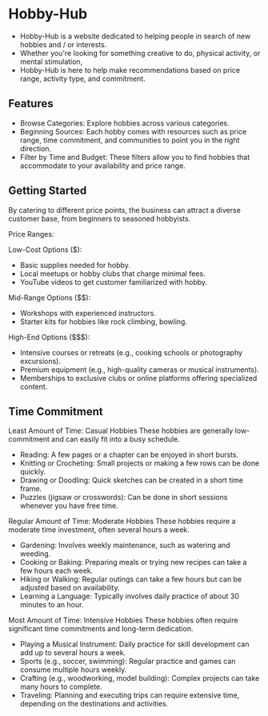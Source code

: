 # Hobby-Hub

* Hobby-Hub is a website dedicated to helping people in search of new hobbies and / or interests.  
* Whether you're looking for something creative to do, physical activity, or mental stimulation,
* Hobby-Hub is here to help make recommendations based on price range, activity type, and commitment.

## Features

* Browse Categories: Explore hobbies across various categories.
* Beginning Sources: Each hobby comes with resources such as price range, time commitment, and communities to point you in the right direction.
* Filter by Time and Budget: These filters allow you to find hobbies that accommodate to your availability and price range.

## Getting Started

By catering to different price points, the business can attract a diverse customer base, from beginners to seasoned hobbyists.

Price Ranges:

Low-Cost Options ($):

* Basic supplies needed for hobby.
* Local meetups or hobby clubs that charge minimal fees.
* YouTube videos to get customer familiarized with hobby.

Mid-Range Options ($$):

* Workshops with experienced instructors.
* Starter kits for hobbies like rock climbing, bowling.

High-End Options ($$$):

* Intensive courses or retreats (e.g., cooking schools or photography excursions).
* Premium equipment (e.g., high-quality cameras or musical instruments).
* Memberships to exclusive clubs or online platforms offering specialized content.

## Time Commitment

Least Amount of Time: Casual Hobbies
These hobbies are generally low-commitment and can easily fit into a busy schedule.

* Reading: A few pages or a chapter can be enjoyed in short bursts.
* Knitting or Crocheting: Small projects or making a few rows can be done quickly.
* Drawing or Doodling: Quick sketches can be created in a short time frame.
* Puzzles (jigsaw or crosswords): Can be done in short sessions whenever you have free time.

Regular Amount of Time: Moderate Hobbies
These hobbies require a moderate time investment, often several hours a week.

* Gardening: Involves weekly maintenance, such as watering and weeding.
* Cooking or Baking: Preparing meals or trying new recipes can take a few hours each week.
* Hiking or Walking: Regular outings can take a few hours but can be adjusted based on availability.
* Learning a Language: Typically involves daily practice of about 30 minutes to an hour.

Most Amount of Time: Intensive Hobbies
These hobbies often require significant time commitments and long-term dedication.

* Playing a Musical Instrument: Daily practice for skill development can add up to several hours a week.
* Sports (e.g., soccer, swimming): Regular practice and games can consume multiple hours weekly.
* Crafting (e.g., woodworking, model building): Complex projects can take many hours to complete.
* Traveling: Planning and executing trips can require extensive time, depending on the destinations and activities.